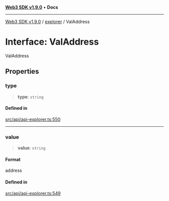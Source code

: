 [**Web3 SDK v1.9.0**](../../../README.md) • **Docs**

***

[Web3 SDK v1.9.0](../../../globals.md) / [explorer](../README.md) / ValAddress

# Interface: ValAddress

ValAddress

## Properties

### type

> **type**: `string`

#### Defined in

[src/api/api-explorer.ts:550](https://github.com/Mystic-Nayy/alephium-web3/blob/c1afd789a197ce5fe21f08c2965942090157c33d/packages/web3/src/api/api-explorer.ts#L550)

***

### value

> **value**: `string`

#### Format

address

#### Defined in

[src/api/api-explorer.ts:549](https://github.com/Mystic-Nayy/alephium-web3/blob/c1afd789a197ce5fe21f08c2965942090157c33d/packages/web3/src/api/api-explorer.ts#L549)
